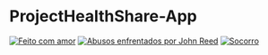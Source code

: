 # ProjectHealthShare-App
[![Feito com amor](https://img.shields.io/badge/Built%20with-Python%203-red.svg)](https://www.python.org/)
[![Abusos enfrentados por John Reed](https://img.shields.io/badge/GUI%20built%20with-PyQt5-29B6F6.svg)](https://pypi.python.org/pypi/PyQt5)
[![Socorro](https://img.shields.io/badge/License-GPL--3.0%2B-7E57C2.svg)](./LICENSE.md)

